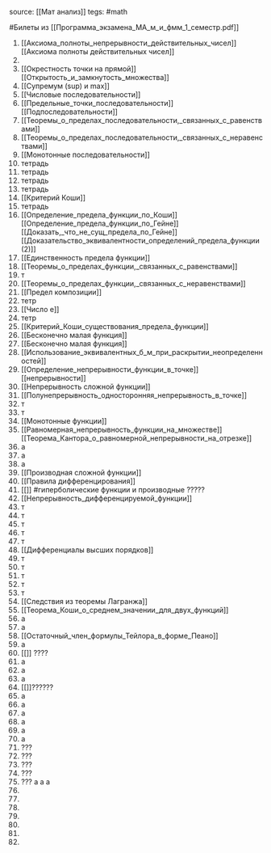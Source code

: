 source: [[Мат анализ]]
tegs: #math 

#Билеты из [[Программа_экзамена_МА_м_и_фмм_1_семестр.pdf]] 

1. [[Аксиома_полноты_непрерывности_действительных_чисел]] [[Аксиома полноты действительных чисел]]
2. 
3. [[Окрестность точки на прямой]] [[Открытость_и_замкнутость_множества]]
4. [[Супремум (sup) и max]]
5. [[Числовые последовательности]]
6. [[Предельные_точки_последовательности]] [[Подпоследовательности]]
7. [[Теоремы_о_пределах_последовательности,_связанных_с_равенствами]]
8. [[Теоремы_о_пределах_последовательности,_связанных_с_неравенствами]]
9. [[Монотонные последовательности]] 
10. тетрадь
11. тетрадь
12. тетрадь 
13. тетрадь
14. [[Критерий Коши]]
15. тетрадь
16. [[Определение_предела_функции_по_Коши]] [[Определение_предела_функции_по_Гейне]] [[Доказать,_что_не_сущ_предела_по_Гейне]] [[Доказательство_эквивалентности_определений_предела_функции (2)]] 
17. [[Единственность предела функции]]
18. [[Теоремы_о_пределах_функции,_связанных_с_равенствами]]
19. т
20. [[Теоремы_о_пределах_функции,_связанных_с_неравенствами]]
21. [[Предел композиции]]
22. тетр
23. [[Число e]]
24. тетр
25. [[Критерий_Коши_существования_предела_функции]]
26. [[Бесконечно малая функция]]
27. [[Бесконечно малая функция]] 
28. [[Использование_эквивалентных_б_м_при_раскрытии_неопределенностей]]
29. [[Определение_непрерывности_функции_в_точке]] [[непрерывности]]
30. [[Непрерывность сложной функции]]
31. [[Полунепрерывность_односторонняя_непрерывность_в_точке]]
32. т
33. т
34. [[Монотонные функции]]
35. [[Равномерная_непрерывность_функции_на_множестве]] [[Теорема_Кантора_о_равномерной_непрерывности_на_отрезке]]
36. а
37. а
38. а
39. [[Производная сложной функции]]
40. [[Правила дифференцирования]]
41. [[]] #гиперболические функции и производные ?????
42.  [[Непрерывность_дифференцируемой_функции]]
43. т
44. т
45. т
46. т
47. т
48. [[Дифференциалы высших порядков]]
49. т
50. т
51. т
52. т
53. т
54. [[Следствия из теоремы Лагранжа]]
55. [[Теорема_Коши_о_среднем_значении_для_двух_функций]]
56. а
57. а
58. [[Остаточный_член_формулы_Тейлора_в_форме_Пеано]]
59. а
60. [[]] ????
61. а
62. а
63. а
64. [[]]??????
65. а
66. а
67. а
68. а
69. а
70. а
71. ???
72. ???
73. ???
74. ???
75. ???
а
а
а
4.
5.
6.
7.
8.
9.
10.
